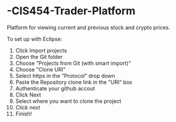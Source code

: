 # -CIS454-Trader-Platform
Platform for viewing current and previous stock and crypto prices.

To set up with Eclipse:
1. Click Import projects
2. Open the Git folder
3. Choose "Projects from Git (with smart import)"
4. Choose "Clone URI"
5. Select https in the "Protocol" drop down
6. Paste the Repository clone link in the "URI" box
7. Authenticate your github accout
8. Click Next
9. Select where you want to clone the project
10. Click next 
11. Finish!
